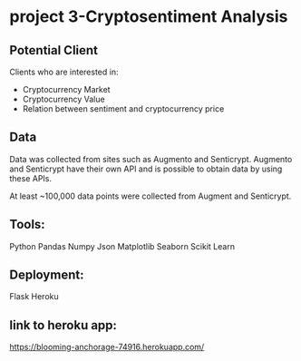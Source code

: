 # project 3-Cryptosentiment Analysis

## Potential Client
Clients who are interested in:
  * Cryptocurrency Market
  * Cryptocurrency Value
  * Relation between sentiment and cryptocurrency price

## Data
Data was collected from sites such as Augmento and Senticrypt. Augmento and Senticrypt have their own API and is possible to obtain data by using these APIs. 

At least ~100,000 data points were collected from Augment and Senticrypt. 

## Tools:
Python
Pandas
Numpy
Json
Matplotlib
Seaborn
Scikit Learn

## Deployment:
Flask
Heroku

## link to heroku app:

https://blooming-anchorage-74916.herokuapp.com/
